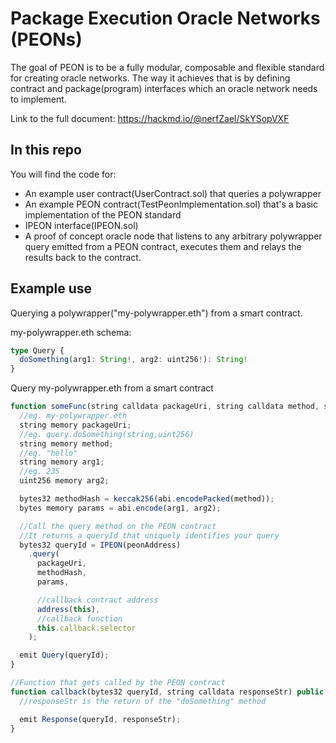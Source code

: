 # Package Execution Oracle Networks (PEONs)

The goal of PEON is to be a fully modular, composable and flexible standard for creating oracle networks.
The way it achieves that is by defining contract and package(program) interfaces which an oracle network needs to implement.

Link to the full document: https://hackmd.io/@nerfZael/SkYSopVXF

## In this repo
You will find the code for:
* An example user contract(UserContract.sol) that queries a polywrapper
* An example PEON contract(TestPeonImplementation.sol) that's a basic implementation of the PEON standard
* IPEON interface(IPEON.sol)
* A proof of concept oracle node that listens to any arbitrary polywrapper query emitted from a PEON contract, executes them and relays the results back to the contract.

## Example use

Querying a polywrapper("my-polywrapper.eth") from a smart contract.

my-polywrapper.eth schema:

```typescript
type Query {
  doSomething(arg1: String!, arg2: uint256!): String!
}
```

Query my-polywrapper.eth from a smart contract
```typescript
function someFunc(string calldata packageUri, string calldata method, string calldata argStr) public {
  //eg. my-polywrapper.eth
  string memory packageUri;
  //eg. query.doSomething(string,uint256)
  string memory method;
  //eg. "hello"
  string memory arg1;
  //eg. 235
  uint256 memory arg2;

  bytes32 methodHash = keccak256(abi.encodePacked(method));
  bytes memory params = abi.encode(arg1, arg2);

  //Call the query method on the PEON contract
  //It returns a queryId that uniquely identifies your query
  bytes32 queryId = IPEON(peonAddress)
    .query(
      packageUri,
      methodHash, 
      params, 

      //callback contract address
      address(this), 
      //callback function
      this.callback.selector
    );

  emit Query(queryId);
}

//Function that gets called by the PEON contract
function callback(bytes32 queryId, string calldata responseStr) public {
  //responseStr is the return of the "doSomething" method

  emit Response(queryId, responseStr);
}
```
